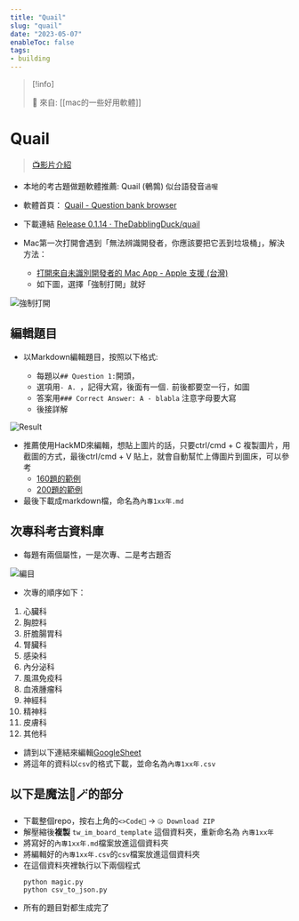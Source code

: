 ```yaml
---
title: "Quail"
slug: "quail"
date: "2023-05-07"
enableToc: false
tags:
- building
---
```


> [!info]
>
> 🌱 來自: [[mac的一些好用軟體]]

# Quail

> [📺影片介紹](https://youtu.be/FIP1UqfCgOc)

- 本地的考古題做題軟體推薦: Quail (鵪鶉) 似台語發音`過喔`
- 軟體首頁： [Quail - Question bank browser](https://thedabblingduck.github.io/quail/)

- 下載連結 [Release 0.1.14 · TheDabblingDuck/quail](https://github.com/TheDabblingDuck/quail/releases/tag/v0.1.14)

- Mac第一次打開會遇到「無法辨識開發者，你應該要把它丟到垃圾桶」，解決方法：
	- [打開來自未識別開發者的 Mac App - Apple 支援 (台灣)](https://support.apple.com/zh-tw/guide/mac-help/mh40616/mac)
	- 如下圖，選擇「強制打開」就好


![強制打開](https://i.imgur.com/BnTzIKu.png)

## 編輯題目

- 以Markdown編輯題目，按照以下格式:

	- 每題以`## Question 1:`開頭，
	- 選項用`- A. `，記得大寫，後面有一個`.` 前後都要空一行，如圖
	- 答案用`### Correct Answer: A - blabla` 注意字母要大寫
	- 後接詳解

![Result](https://i.imgur.com/cQtuFIi.png)
- 推薦使用HackMD來編輯，想貼上圖片的話，只要ctrl/cmd + C 複製圖片，用截圖的方式，最後ctrl/cmd + V 貼上，就會自動幫忙上傳圖片到圖床，可以參考
	- [160題的範例](https://hackmd.io/@htlin222/template/edit)
	- [200題的範例](https://hackmd.io/@htlin222/template200x/edit)
- 最後下載成markdown檔，命名為`內專1xx年.md`

## 次專科考古資料庫

- 每題有兩個屬性，一是次專、二是考古題否

![編目](https://i.imgur.com/YqvyAx9.png)

- 次專的順序如下：

1. 心臟科
2. 胸腔科
3. 肝膽腸胃科
4. 腎臟科
5. 感染科
6. 內分泌科
7. 風濕免疫科
8. 血液腫瘤科
9. 神經科
10. 精神科
11. 皮膚科
12. 其他科

- 請到以下連結來編輯[GoogleSheet](https://docs.google.com/spreadsheets/d/1kSy9zXfbGspHeYZB6HMmpBtcBM2TX8aTkpm5h9_D29U/edit?usp=sharing)
- 將這年的資料以`csv`的格式下載，並命名為`內專1xx年.csv`

## 以下是魔法🧚🪄的部分

- 下載整個repo，按右上角的`<>Code🔽` -> `🤐 Download ZIP`
- 解壓縮後**複製** `tw_im_board_template` 這個資料夾，重新命名為 `內專1xx年`
- 將寫好的`內專1xx年.md`檔案放進這個資料夾
- 將編輯好的`內專1xx年.csv`的`csv`檔案放進這個資料夾
- 在這個資料夾裡執行以下兩個程式
	```
	python magic.py
	python csv_to_json.py
	```
- 所有的題目對都生成完了
